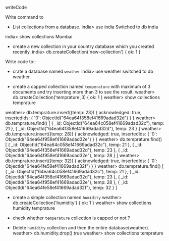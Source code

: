 writeCode

Write command to

- List collections from a database.
  india> use india
  Switched to db india

india> show collections
Mumbai

- create a new collection in your country database which you created recently.
  india> db.createCollection('new-collection')
  { ok: 1 }

Write code to:-

- crate a database named `weather`
  india> use weather
  switched to db weather

- create a capped collection named `temperature` with maximum of 3 documents and try inserting more than 3 to see the result.
  weather> db.createCollection('temprature',3)
  { ok: 1 }
  weather> show collections
  temprature

weather> db.temprature.insert({temp: 23})
{
acknowledged: true,
insertedIds: { '0': ObjectId("64ea64f358ef41669adad32d") }
}
weather> db.temprature.find()
[
{ _id: ObjectId("64ea64c058ef41669adad32c"), temp: 21 },
{ _id: ObjectId("64ea64f358ef41669adad32d"), temp: 23 }
]
weather> db.temprature.insert({temp: 28})
{
acknowledged: true,
insertedIds: { '0': ObjectId("64ea64f958ef41669adad32e") }
}
weather> db.temprature.find()
[
{ _id: ObjectId("64ea64c058ef41669adad32c"), temp: 21 },
{ _id: ObjectId("64ea64f358ef41669adad32d"), temp: 23 },
{ _id: ObjectId("64ea64f958ef41669adad32e"), temp: 28 }
]
weather> db.temprature.insert({temp: 32})
{
acknowledged: true,
insertedIds: { '0': ObjectId("64ea64fe58ef41669adad32f") }
}
weather> db.temprature.find()
[
{ _id: ObjectId("64ea64c058ef41669adad32c"), temp: 21 },
{ _id: ObjectId("64ea64f358ef41669adad32d"), temp: 23 },
{ _id: ObjectId("64ea64f958ef41669adad32e"), temp: 28 },
{ _id: ObjectId("64ea64fe58ef41669adad32f"), temp: 32 }
]

- create a simple collection named `humidity`
  weather> db.createCollection('humidity')
  { ok: 1 }
  weather> show collections
  humidity
  temprature

- check whether `temperature` collection is capped or not ?

- Delete `humidity` collection and then the entire database(weather).
  weather> db.humidity.drop()
  true
  weather> show collections
  temprature
